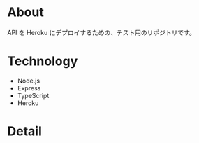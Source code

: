 # About
API を Heroku にデプロイするための、テスト用のリポジトリです。

# Technology
- Node.js
- Express
- TypeScript
- Heroku

# Detail

